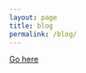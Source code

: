 ```yaml
---
layout: page
title: blog
permalink: /blog/
---
```

[Go here](https://github.com/MehaRima/Coursera_Capstone/)
